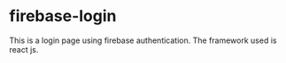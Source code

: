 # firebase-login
This is a login page using firebase authentication. The framework used is react js.
